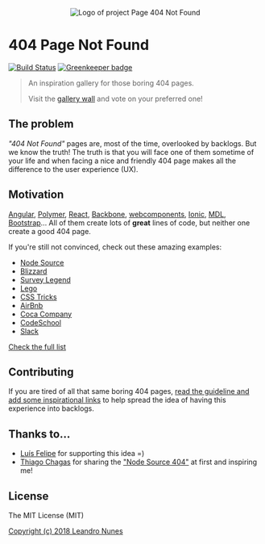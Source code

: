 <p align="center">
  <img src="https://404-pagenotfound.firebaseapp.com/img/logo.png" alt="Logo of project Page 404 Not Found" />
</p>


# 404 Page Not Found
[![Build Status](https://api.travis-ci.com/lnfnunes/404-PageNotFound.svg)](https://travis-ci.com/lnfnunes/404-PageNotFound) [![Greenkeeper badge](https://badges.greenkeeper.io/lnfnunes/404-PageNotFound.svg)](https://greenkeeper.io/)

> An inspiration gallery for those boring 404 pages.
>
> Visit the [gallery wall](https://404-pagenotfound.firebaseapp.com/) and vote on your preferred one!

## The problem

*"404 Not Found"* pages are, most of the time, overlooked by backlogs.
But we know the truth! The truth is that you will face one of them sometime of your life and when facing a nice and friendly 404 page makes all the difference to the user experience (UX).

## Motivation
[Angular](https://docs.angularjs.org/404), [Polymer](https://www.polymer-project.org/404), [React](https://facebook.github.io/react/404), [Backbone](http://backbonejs.org/404), [webcomponents](http://webcomponents.org/404), [Ionic](http://ionicframework.com/404), [MDL](http://www.getmdl.io/404), [Bootstrap](http://getbootstrap.com/404)...
All of them create lots of **great** lines of code, but neither one create a good 404 page.

If you're still not convinced, check out these amazing examples:

- [Node Source](https://nodesource.com/404)
- [Blizzard](https://www.blizzard.com/en-us/404)
- [Survey Legend](https://www.surveylegend.com/404)
- [Lego](http://www.lego.com/404notfound)
- [CSS Tricks](https://css-tricks.com/thispagedoesntexist)
- [AirBnb](https://www.airbnb.com.br/pagenotfound)
- [Coca Company](http://www.coca-colacompany.com/404/)
- [CodeSchool](http://codeschool.com/404)
- [Slack](https://slack.com/404)

[Check the full list](LIST.md)

## Contributing
If you are tired of all that same boring 404 pages, [read the guideline and add some inspirational links](CONTRIBUTING.md) to help spread the idea of having this experience into backlogs.

## Thanks to...
* [Luís Felipe](https://github.com/luisfmsouza) for supporting this idea =)
* [Thiago Chagas](https://github.com/thiagochagas) for sharing the ["Node Source 404"](https://nodesource.com/404) at first and inspiring me!

## License
The MIT License (MIT)

[Copyright (c) 2018 Leandro Nunes](LICENSE)
